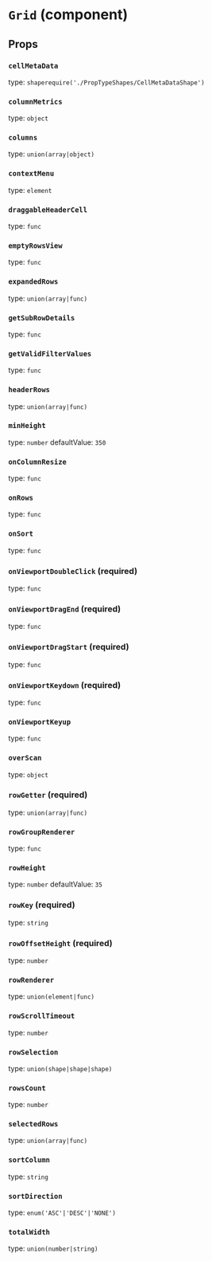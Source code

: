 `Grid` (component)
==================



Props
-----

### `cellMetaData`

type: `shaperequire('./PropTypeShapes/CellMetaDataShape')`


### `columnMetrics`

type: `object`


### `columns`

type: `union(array|object)`


### `contextMenu`

type: `element`


### `draggableHeaderCell`

type: `func`


### `emptyRowsView`

type: `func`


### `expandedRows`

type: `union(array|func)`


### `getSubRowDetails`

type: `func`


### `getValidFilterValues`

type: `func`


### `headerRows`

type: `union(array|func)`


### `minHeight`

type: `number`
defaultValue: `350`


### `onColumnResize`

type: `func`


### `onRows`

type: `func`


### `onSort`

type: `func`


### `onViewportDoubleClick` (required)

type: `func`


### `onViewportDragEnd` (required)

type: `func`


### `onViewportDragStart` (required)

type: `func`


### `onViewportKeydown` (required)

type: `func`


### `onViewportKeyup`

type: `func`


### `overScan`

type: `object`


### `rowGetter` (required)

type: `union(array|func)`


### `rowGroupRenderer`

type: `func`


### `rowHeight`

type: `number`
defaultValue: `35`


### `rowKey` (required)

type: `string`


### `rowOffsetHeight` (required)

type: `number`


### `rowRenderer`

type: `union(element|func)`


### `rowScrollTimeout`

type: `number`


### `rowSelection`

type: `union(shape|shape|shape)`


### `rowsCount`

type: `number`


### `selectedRows`

type: `union(array|func)`


### `sortColumn`

type: `string`


### `sortDirection`

type: `enum('ASC'|'DESC'|'NONE')`


### `totalWidth`

type: `union(number|string)`

